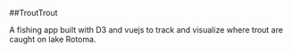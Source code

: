 ##TroutTrout

A fishing app built with D3 and vuejs to track and visualize where trout are caught on lake Rotoma. 
